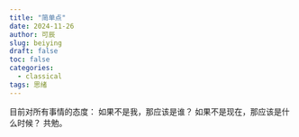 ```yaml
---
title: "简单点"
date: 2024-11-26
author: 可辰
slug: beiying
draft: false
toc: false
categories:
  - classical
tags: 思绪
---
```

目前对所有事情的态度：
如果不是我，那应该是谁？
如果不是现在，那应该是什么时候？
共勉。